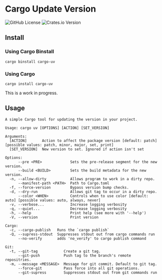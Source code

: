 # Cargo Update Version

![GitHub License](https://img.shields.io/github/license/ozy-viking/cargo_update_version?style=for-the-badge&link=https%3A%2F%2Fopensource.org%2Flicense%2Fmit)
![Crates.io Version](https://img.shields.io/crates/v/cargo-uv?style=for-the-badge&logo=rust&color=blue&link=https%3A%2F%2Fcrates.io%2Fcrates%2Fcargo-uv)

## Install

### Using Cargo Binstall

```shell
cargo binstall cargo-uv
```

### Using Cargo

```shell
cargo install cargo-uv
```

This is a work in progress.

## Usage

```text
A simple Cargo tool for updating the version in your project.

Usage: cargo uv [OPTIONS] [ACTION] [SET_VERSION]

Arguments:
  [ACTION]       Action to affect the package version [default: patch] [possible values: patch, minor, major, set, print]
  [SET_VERSION]  New version to set. Ignored if action isn't set

Options:
      --pre <PRE>             Sets the pre-release segment for the new version.
      --build <BUILD>         Sets the build metadata for the new version.
  -n, --allow-dirty           Allows program to work in a dirty repo.
      --manifest-path <PATH>  Path to Cargo.toml
  -f, --force-version         Bypass version bump checks.
  -d, --dry-run               Allows git tag to occur in a dirty repo.
      --color <WHEN>          Controls when to use color [default: auto] [possible values: auto, always, never]
  -v, --verbose...            Increase logging verbosity
  -q, --quiet...              Decrease logging verbosity
  -h, --help                  Print help (see more with '--help')
  -V, --version               Print version

Cargo:
  -c, --cargo-publish   Runs the `cargo publish`
  -Q, --supress-stdout  Suppresses stdout out from cargo commands run
      --no-verify       adds 'no_verify' to cargo publish command

Git:
  -t, --git-tag            Create a git tag.
      --git-push           Push tag to the branch's remote repositries.
  -m, --message <MESSAGE>  Message for git commit. Default to git tag.
      --force-git          Pass force into all git operations.
      --git-supress        Suppresses stdout out from git commands run
```
